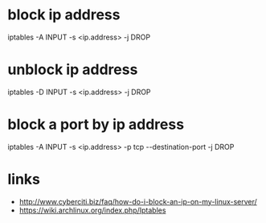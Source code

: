 # block ip address

iptables -A INPUT -s <ip.address> -j DROP

# unblock ip address

iptables -D INPUT -s <ip.address> -j DROP

# block a port by ip address

iptables -A INPUT -s <ip.address> -p tcp --destination-port <port> -j DROP

# links

* http://www.cyberciti.biz/faq/how-do-i-block-an-ip-on-my-linux-server/
* https://wiki.archlinux.org/index.php/Iptables
